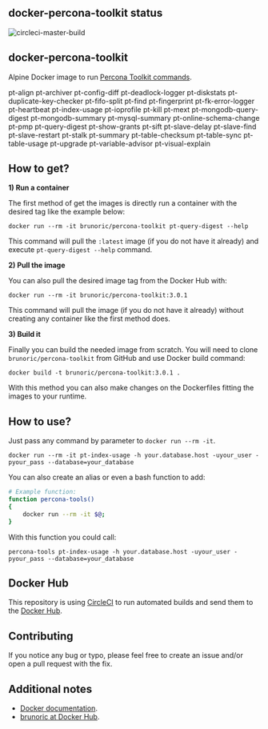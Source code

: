 docker-percona-toolkit status
-----------------------------

![circleci-master-build](https://circleci.com/gh/brunoric/docker-percona-toolkit/tree/master.png?style=shield)

docker-percona-toolkit
----------------------

Alpine Docker image to run [Percona Toolkit commands][percona-toolkit].

pt-align
pt-archiver
pt-config-diff
pt-deadlock-logger
pt-diskstats
pt-duplicate-key-checker
pt-fifo-split
pt-find
pt-fingerprint
pt-fk-error-logger
pt-heartbeat
pt-index-usage
pt-ioprofile
pt-kill
pt-mext
pt-mongodb-query-digest
pt-mongodb-summary
pt-mysql-summary
pt-online-schema-change
pt-pmp
pt-query-digest
pt-show-grants
pt-sift
pt-slave-delay
pt-slave-find
pt-slave-restart
pt-stalk
pt-summary
pt-table-checksum
pt-table-sync
pt-table-usage
pt-upgrade
pt-variable-advisor
pt-visual-explain

How to get?
-----------

**1) Run a container**

The first method of get the images is directly run a container with the desired tag like the example below:

    docker run --rm -it brunoric/percona-toolkit pt-query-digest --help

This command will pull the `:latest` image (if you do not have it already) and execute `pt-query-digest --help` command.

**2) Pull the image**

You can also pull the desired image tag from the Docker Hub with:

    docker run --rm -it brunoric/percona-toolkit:3.0.1

This command will pull the image (if you do not have it already) without creating any container like the first method does.

**3) Build it**

Finally you can build the needed image from scratch. You will need to clone `brunoric/percona-toolkit` from GitHub and use Docker build command:

    docker build -t brunoric/percona-toolkit:3.0.1 .

With this method you can also make changes on the Dockerfiles fitting the images to your runtime.

How to use?
-----------

Just pass any command by parameter to `docker run --rm -it`. 

    docker run --rm -it pt-index-usage -h your.database.host -uyour_user -pyour_pass --database=your_database

You can also create an alias or even a bash function to add:

````sh
# Example function:
function percona-tools()
{
    docker run --rm -it $@;
}
````

With this function you could call:

    percona-tools pt-index-usage -h your.database.host -uyour_user -pyour_pass --database=your_database

Docker Hub
----------
This repository is using [CircleCI][circleci] to run automated builds and send them to the [Docker Hub][registry].

Contributing
------------
If you notice any bug or typo, please feel free to create an issue and/or open a pull request with the fix.

Additional notes
----------------

- [Docker documentation][docker].
- [brunoric at Docker Hub][registry].

[docker]: https://docs.docker.com
[registry]: https://registry.hub.docker.com/u/brunoric
[circleci]: https://circleci.com/gh/brunoric/docker-percona-toolkit
[percona-toolkit]: https://www.percona.com/doc/percona-toolkit/3.0/index.html